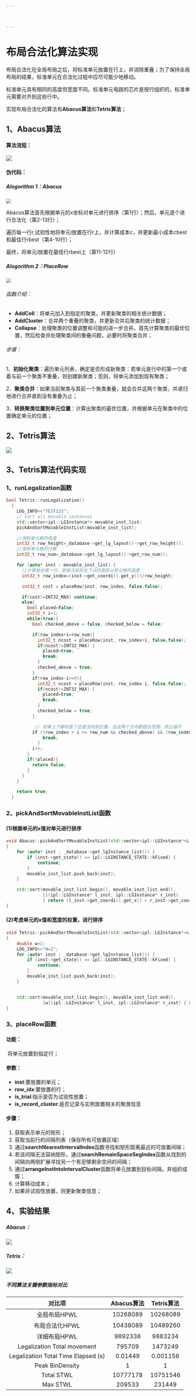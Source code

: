 ```yaml
---



---
```


# 布局合法化算法实现

​	布局合法化在全局布局之后，将标准单元放置在行上，并消除重叠；为了保持全局布局的结果，标准单元在合法化过程中应尽可能少地移动。

​	标准单元具有相同的高度但宽度不同。标准单元电路的芯片是按行组织的，标准单元需要对齐到这些行中。

实现布局合法化的算法有**Abacus算法**和**Tetris算法**；

## 1、Abacus算法

#### 算法流程：

![](images/Abacus流程图.png)

#### 伪代码：

##### Alogorithm 1：Abacus

<img src="C:\Users\25054\Desktop\备份\images\Abacus伪代码.png" style="zoom:80%;" />

​	Abacus算法首先根据单元的x坐标对单元进行排序（第1行）；然后，单元逐个进行合法化（第2-13行）；

遍历每一行r,试验性地将单元i放置在行r上，并计算成本c，并更新最小成本cbest和最佳行rbest（第4-10行）；

最终，将单元i放置在最佳行rbest上（第11-12行）

##### Alogorithm 2：PlaceRow

<img src="C:\Users\25054\Desktop\备份\images\PlaceRow伪代码.png" style="zoom:80%;" />

###### 函数介绍：

* **AddCell**：将单元加入到指定的聚类，并更新聚类的相关统计数据；
* **AddCluster**：合并两个重叠的聚类，并更新合并后聚类的统计数据；
* **Collapse**：处理聚类的位置调整和可能的进一步合并。首先计算聚类的最优位置，然后检查并处理聚类间的重叠问题，必要时将聚类合并；

###### 步骤：

1、**初始化聚类**：遍历单元列表，确定是否形成新聚类：若单元是行中的第一个或着与前一个聚类不重叠，则创建新聚类；否则，将单元添加到现有聚类；

2、**聚类合并**：如果当前聚类与其前一个聚类重叠，就会合并这两个聚类，并递归地进行合并直到没有重叠为止；

3、**转换聚类位置到单元位置**：计算出聚类的最优位置，并根据单元在聚类中的位置确定单元的位置；

## 2、Tetris算法



![](images/Tetris算法流程图.png)



## 3、Tetris算法代码实现

### 1、runLegalization函数

```c++
bool Tetris::runLegalization()
  {
    LOG_INFO<<"TEST123";
    // Sort all movable instances
    std::vector<ipl::LGInstance*> movable_inst_list;
    pickAndSortMovableInstList(movable_inst_list);

    //得到单元格的高度
    int32_t row_height=_database->get_lg_layout()->get_row_height();
    //得到单元格的行数
    int32_t row_num=_database->get_lg_layout()->get_row_num();

    for (auto* inst : movable_inst_list) {
      //计算放在哪一行，即单元矩形左下点的高除以单元格的高度；
      int32_t row_index=(inst->get_coordi().get_y())/row_height;

      int32_t cost = placeRow(inst, row_index, false,false);

      if(cost!=INT32_MAX) continue;
      else{
        bool placed=false;
        int32_t i=1;
        while(true){
          bool checked_above = false, checked_below = false;

          if(row_index+i<row_num){
            int32_t ncost = placeRow(inst, row_index+i, false,false);
            if(ncost!=INT32_MAX) {
              placed=true;
              break;
            }
            checked_above = true;
          }
          if(row_index-i>=0){
            int32_t ncost = placeRow(inst, row_index-i, false,false);
            if(ncost!=INT32_MAX) {
              placed=true;
              break;
            }
            checked_below = true;
          }

           // 如果上下都检查了还是没找到位置，且这两个方向都超出范围，终止循环
          if ((row_index + i >= row_num && checked_above) && (row_index - i < 0 && checked_below)) {
              break;
            }
          i++;
        }
        if(!placed){
          return false;
        }
      }
    }

    return true;
  }
```

### 2、pickAndSortMovableInstList函数

#### (1)根据单元的x值对单元进行排序

```c++
void Abacus::pickAndSortMovableInstList(std::vector<ipl::LGInstance*>& movable_inst_list)
{
    for (auto* inst : _database->get_lgInstance_list()) {
        if (inst->get_state() == ipl::LGINSTANCE_STATE::kFixed) {
            continue;
        }
        movable_inst_list.push_back(inst);
    }

    std::sort(movable_inst_list.begin(), movable_inst_list.end(),
              [](ipl::LGInstance* l_inst, ipl::LGInstance* r_inst) 
              { return (l_inst->get_coordi().get_x() < r_inst->get_coordi().get_x()); });
}
```

#### (2)考虑单元的x值和宽度的权重，进行排序

```c++
void Tetris::pickAndSortMovableInstList(std::vector<ipl::LGInstance*>& movable_inst_list)
{
    double w=2; 
    LOG_INFO<<"W=2";
    for (auto* inst : _database->get_lgInstance_list()) {
        if (inst->get_state() == ipl::LGINSTANCE_STATE::kFixed) {
            continue;
        }
        movable_inst_list.push_back(inst);
    }


    std::sort(movable_inst_list.begin(), movable_inst_list.end(),
              [w](ipl::LGInstance* l_inst, ipl::LGInstance* r_inst) { return (l_inst->get_coordi().get_x()-l_inst->get_shape().get_width()*w < r_inst->get_coordi().get_x()-r_inst->get_shape().get_width()*w); });
}
```



### 3、placeRow函数

#### 功能：

​	将单元放置到指定行；

#### 参数：

 * **inst**:要放置的单元；
 * **row_idx**:要放置的行；
 * **is_trial**:指示是否为试验性放置；
 * **is_record_cluster**:是否记录与实例放置相关的聚类信息

#### 步骤：

1. 获取表示单元的矩形；
2. 获取当前行的间隔列表（保存所有可放置区域）
3. 通过**searchNearestIntervalIndex**函数寻找和矩形距离最近的可放置间隔；
4. 若该间隔无法容纳矩形，通过**searchRemainSpaceSegIndex**函数从找到的间隔向两侧扩展寻找另一个有足够剩余空间的间隔；
5. 通过**arrangeInstIntoIntervalCluster**函数将单元放置到目标间隔，并组织成簇；
6. 计算移动成本；
7. 如果非试验性放置，则更新聚类信息；

## 4、实验结果

##### Abacus：

![](images/Abacus运行结果.png)

##### Tetris：

![](images/Tetris运行结果.png)

##### 不同算法关键参数指标对比

|               对比项                | Abacus算法 | Tetris算法 |
| :---------------------------------: | :--------: | :--------: |
|            全局布局HPWL             |  10268089  |  10268089  |
|           布局合法化HPWL            |  10438089  |  10489260  |
|            详细布局HPWL             |  9892338   |  9883234   |
|     Legalization Total movement     |   795709   |  1473249   |
| Legalization Total Time Elapsed (s) |  0.01449   |  0.001156  |
|           Peak BinDensity           |     1      |     1      |
|             Total STWL              |  10777178  |  10751546  |
|              Max STWL               |   209533   |   231449   |




